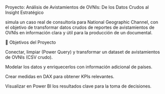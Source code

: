 Proyecto: Análisis de Avistamientos de OVNIs: De los Datos Crudos al Insight Estratégico

simula un caso real de consultoría para National Geographic Channel, con el objetivo de transformar datos crudos de reportes de avistamientos de OVNIs en información clara y útil para la producción de un documental.

🔹 Objetivos del Proyecto

Conectar, limpiar (Power Query) y transformar un dataset de avistamientos de OVNIs (CSV crudo).

Modelar los datos y enriquecerlos con información adicional de países.

Crear medidas en DAX para obtener KPIs relevantes.

Visualizar en Power BI los resultados clave para la toma de decisiones.
